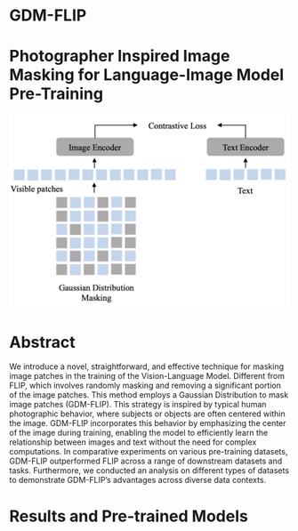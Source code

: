 # GDM-FLIP

# Photographer Inspired Image Masking for Language-Image Model Pre-Training
![GDM-FLIP](./docs/GDM-FLIP.jpg)


# Abstract
We introduce a novel, straightforward, and effective technique for masking image patches in the training of the Vision-Language Model. Different from FLIP, which involves randomly masking and removing a significant portion of the image patches. This method employs a Gaussian Distribution to mask image patches (GDM-FLIP). This strategy is inspired by typical human photographic behavior, where subjects or objects are often centered within the image. GDM-FLIP incorporates this behavior by emphasizing the center of the image during training, enabling the model to efficiently learn the relationship between images and text without the need for complex computations. In comparative experiments on various pre-training datasets, GDM-FLIP outperformed FLIP across a range of downstream datasets and tasks. Furthermore, we conducted an analysis on different types of datasets to demonstrate GDM-FLIP’s advantages across diverse data contexts.

# Results and Pre-trained Models